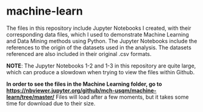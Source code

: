 # machine-learn

The files in this repository include Jupyter Notebooks I created, with their corresponding data files, which I used to demonstrate 
Machine Learning and Data Mining methods using Python. 
The Jupyter Notebooks include the references to the origin of the datasets used in the analysis.
The datasets referenced  are also included in their original .csv formats.

**NOTE**: The Jupyter Notebooks 1-2 and 1-3 in this repository are quite large, which can produce a slowdown when trying to view the files
within Github.

**In order to see the files in the Machine Learning folder, go to https://nbviewer.jupyter.org/github/mch-usqm/machine-learn/tree/master/**
Files will load after a few moments, but it takes some time for download due to their size.
